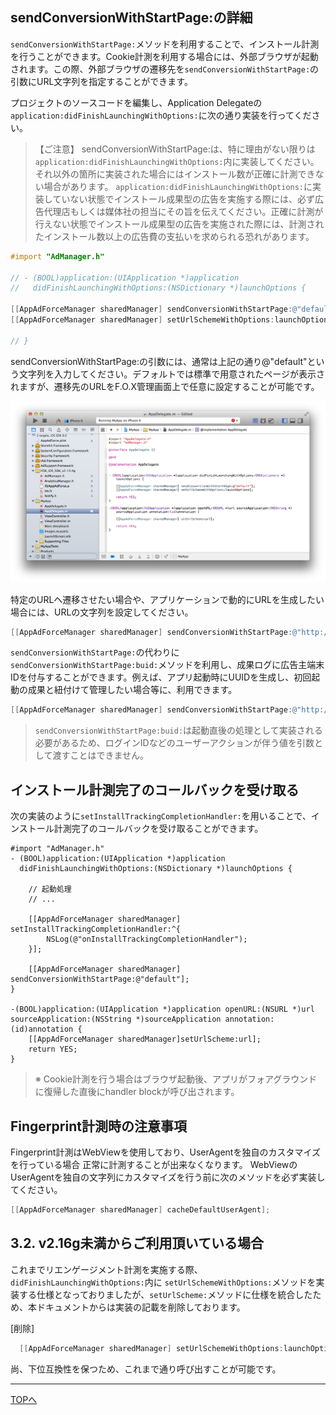 ## sendConversionWithStartPage:の詳細

`sendConversionWithStartPage:`メソッドを利用することで、インストール計測を行うことができます。Cookie計測を利用する場合には、外部ブラウザが起動されます。この際、外部ブラウザの遷移先を`sendConversionWithStartPage:`の引数にURL文字列を指定することができます。

プロジェクトのソースコードを編集し、Application Delegateの`application:didFinishLaunchingWithOptions:`に次の通り実装を行ってください。

> 【ご注意】
sendConversionWithStartPage:は、特に理由がない限りは`application:didFinishLaunchingWithOptions:`内に実装してください。それ以外の箇所に実装された場合にはインストール数が正確に計測できない場合があります。
`application:didFinishLaunchingWithOptions:`に実装していない状態でインストール成果型の広告を実施する際には、必ず広告代理店もしくは媒体社の担当にその旨を伝えてください。正確に計測が行えない状態でインストール成果型の広告を実施された際には、計測されたインストール数以上の広告費の支払いを求められる恐れがあります。

```objective-c
#import "AdManager.h"

// - (BOOL)application:(UIApplication *)application
//   didFinishLaunchingWithOptions:(NSDictionary *)launchOptions {

[[AppAdForceManager sharedManager] sendConversionWithStartPage:@"default"];
[[AppAdForceManager sharedManager] setUrlSchemeWithOptions:launchOptions];

// }
```

sendConversionWithStartPage:の引数には、通常は上記の通り@"default"という文字列を入力してください。デフォルトでは標準で用意されたページが表示されますが、遷移先のURLをF.O.X管理画面上で任意に設定することが可能です。

![sendConversion01](./img01.png)

特定のURLヘ遷移させたい場合や、アプリケーションで動的にURLを生成したい場合には、URLの文字列を設定してください。

```objective-c
[[AppAdForceManager sharedManager] sendConversionWithStartPage:@"http://yourhost.com/yourpage.html"];
```

`sendConversionWithStartPage:`の代わりに`sendConversionWithStartPage:buid:`メソッドを利用し、成果ログに広告主端末IDを付与することができます。例えば、アプリ起動時にUUIDを生成し、初回起動の成果と紐付けて管理したい場合等に、利用できます。

```objective-c
[[AppAdForceManager sharedManager] sendConversionWithStartPage:@"http://yourhost.com/yourpage.html" buid:@"{your uniq id}"];
```
> `sendConversionWithStartPage:buid:`は起動直後の処理として実装される必要があるため、ログインIDなどのユーザーアクションが伴う値を引数として渡すことはできません。

## インストール計測完了のコールバックを受け取る

 次の実装のように`setInstallTrackingCompletionHandler:`を用いることで、インストール計測完了のコールバックを受け取ることができます。

```objc
#import "AdManager.h"
- (BOOL)application:(UIApplication *)application
  didFinishLaunchingWithOptions:(NSDictionary *)launchOptions {

    // 起動処理
    // ...

    [[AppAdForceManager sharedManager] setInstallTrackingCompletionHandler:^{
        NSLog(@"onInstallTrackingCompletionHandler");
    }];

    [[AppAdForceManager sharedManager] sendConversionWithStartPage:@"default"];
}

-(BOOL)application:(UIApplication *)application openURL:(NSURL *)url sourceApplication:(NSString *)sourceApplication annotation:(id)annotation {
    [[AppAdForceManager sharedManager]setUrlScheme:url];
    return YES;
}
```

 > ※ Cookie計測を行う場合はブラウザ起動後、アプリがフォアグラウンドに復帰した直後にhandler blockが呼び出されます。

## Fingerprint計測時の注意事項

Fingerprint計測はWebViewを使用しており、UserAgentを独自のカスタマイズを行っている場合
正常に計測することが出来なくなります。
WebViewのUserAgentを独自の文字列にカスタマイズを行う前に次のメソッドを必ず実装してください。

```objective-c
[[AppAdForceManager sharedManager] cacheDefaultUserAgent];
```

## 3.2.	v2.16g未満からご利用頂いている場合

これまでリエンゲージメント計測を実施する際、`didFinishLaunchingWithOptions:`内に
`setUrlSchemeWithOptions:`メソッドを実装する仕様となっておりましたが、`setUrlScheme:`メソッドに仕様を統合したため、本ドキュメントからは実装の記載を削除しております。

[削除]
```objective-c
  [[AppAdForceManager sharedManager] setUrlSchemeWithOptions:launchOptions];
```
尚、下位互換性を保つため、これまで通り呼び出すことが可能です。



---
[TOPへ](/lang/ja/README.md)
